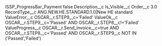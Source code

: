 <?xml version="1.0" encoding="UTF-8"?>
<CustomMetadata xmlns="http://soap.sforce.com/2006/04/metadata" xmlns:xsi="http://www.w3.org/2001/XMLSchema-instance" xmlns:xsd="http://www.w3.org/2001/XMLSchema">
    <label>ISSP_ProgressBar_Payment</label>
    <protected>false</protected>
    <values>
        <field>Description__c</field>
        <value xsi:nil="true"/>
    </values>
    <values>
        <field>Is_Visible__c</field>
        <value xsi:nil="true"/>
    </values>
    <values>
        <field>Order__c</field>
        <value xsi:type="xsd:double">3.0</value>
    </values>
    <values>
        <field>RecordType__c</field>
        <value xsi:type="xsd:string">ANG.NEW.HE.STANDARD.1.0|New HE standard</value>
    </values>
    <values>
        <field>ValueError__c</field>
        <value xsi:type="xsd:string">OSCAR__r.STEP9__c=&apos;Failed&apos;</value>
    </values>
    <values>
        <field>ValueOk__c</field>
        <value xsi:type="xsd:string">OSCAR__r.STEP9__c=&apos;Passed&apos; AND OSCAR__r.STEP8__c!=&apos;Failed&apos;</value>
    </values>
    <values>
        <field>ValueProgress__c</field>
        <value xsi:type="xsd:string">OSCAR__r.Send_invoice__c=true AND OSCAR__r.STEP8__c=&apos;Passed&apos; AND OSCAR__r.STEP9__c NOT IN (&apos;Passed&apos;,&apos;Failed&apos;)</value>
    </values>
</CustomMetadata>
